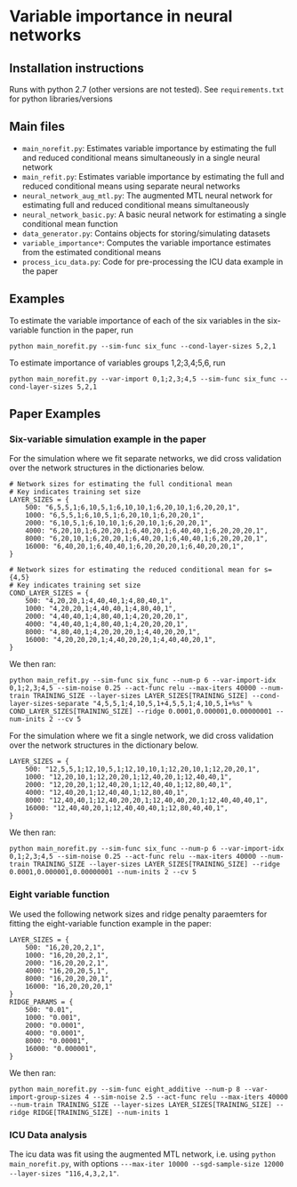 # Variable importance in neural networks

## Installation instructions
Runs with python 2.7 (other versions are not tested).
See `requirements.txt` for python libraries/versions

## Main files
* `main_norefit.py`: Estimates variable importance by estimating the full and reduced conditional means simultaneously in a single neural network
* `main_refit.py`: Estimates variable importance by estimating the full and reduced conditional means using separate neural networks
* `neural_network_aug_mtl.py`: The augmented MTL neural network for estimating full and reduced conditional means simultaneously
* `neural_network_basic.py`: A basic neural network for estimating a single conditional mean function
* `data_generator.py`: Contains objects for storing/simulating datasets
* `variable_importance*`: Computes the variable importance estimates from the estimated conditional means
* `process_icu_data.py`: Code for pre-processing the ICU data example in the paper

## Examples
To estimate the variable importance of each of the six variables in the six-variable function in the paper, run
```
python main_norefit.py --sim-func six_func --cond-layer-sizes 5,2,1
```
To estimate importance of variables groups 1,2;3,4;5,6, run
```
python main_norefit.py --var-import 0,1;2,3;4,5 --sim-func six_func --cond-layer-sizes 5,2,1
```

## Paper Examples
### Six-variable simulation example in the paper
For the simulation where we fit separate networks, we did cross validation over the network structures in the dictionaries below.
```
# Network sizes for estimating the full conditional mean
# Key indicates training set size
LAYER_SIZES = {
    500: "6,5,5,1;6,10,5,1;6,10,10,1;6,20,10,1;6,20,20,1",
    1000: "6,5,5,1;6,10,5,1;6,20,10,1;6,20,20,1",
    2000: "6,10,5,1;6,10,10,1;6,20,10,1;6,20,20,1",
    4000: "6,20,10,1;6,20,20,1;6,40,20,1;6,40,40,1;6,20,20,20,1",
    8000: "6,20,10,1;6,20,20,1;6,40,20,1;6,40,40,1;6,20,20,20,1",
    16000: "6,40,20,1;6,40,40,1;6,20,20,20,1;6,40,20,20,1",
}

# Network sizes for estimating the reduced conditional mean for s={4,5}
# Key indicates training set size
COND_LAYER_SIZES = {
    500: "4,20,20,1;4,40,40,1;4,80,40,1",
    1000: "4,20,20,1;4,40,40,1;4,80,40,1",
    2000: "4,40,40,1;4,80,40,1;4,20,20,20,1",
    4000: "4,40,40,1;4,80,40,1;4,20,20,20,1",
    8000: "4,80,40,1;4,20,20,20,1;4,40,20,20,1",
    16000: "4,20,20,20,1;4,40,20,20,1;4,40,40,20,1",
}
```
We then ran:
```
python main_refit.py --sim-func six_func --num-p 6 --var-import-idx 0,1;2,3;4,5 --sim-noise 0.25 --act-func relu --max-iters 40000 --num-train TRAINING_SIZE --layer-sizes LAYER_SIZES[TRAINING_SIZE] --cond-layer-sizes-separate "4,5,5,1;4,10,5,1+4,5,5,1;4,10,5,1+%s" % COND_LAYER_SIZES[TRAINING_SIZE] --ridge 0.0001,0.000001,0.00000001 --num-inits 2 --cv 5
```

For the simulation where we fit a single network, we did cross validation over the network structures in the dictionary below.
```
LAYER_SIZES = {
    500: "12,5,5,1;12,10,5,1;12,10,10,1;12,20,10,1;12,20,20,1",
    1000: "12,20,10,1;12,20,20,1;12,40,20,1;12,40,40,1",
    2000: "12,20,20,1;12,40,20,1;12,40,40,1;12,80,40,1",
    4000: "12,40,20,1;12,40,40,1;12,80,40,1",
    8000: "12,40,40,1;12,40,20,20,1;12,40,40,20,1;12,40,40,40,1",
    16000: "12,40,40,20,1;12,40,40,40,1;12,80,40,40,1",
}
```
We then ran:
```
python main_norefit.py --sim-func six_func --num-p 6 --var-import-idx 0,1;2,3;4,5 --sim-noise 0.25 --act-func relu --max-iters 40000 --num-train TRAINING_SIZE --layer-sizes LAYER_SIZES[TRAINING_SIZE] --ridge 0.0001,0.000001,0.00000001 --num-inits 2 --cv 5
```

### Eight variable function
We used the following network sizes and ridge penalty paraemters for fitting the eight-variable function example in the paper:
```
LAYER_SIZES = {
    500: "16,20,20,2,1",
    1000: "16,20,20,2,1",
    2000: "16,20,20,2,1",
    4000: "16,20,20,5,1",
    8000: "16,20,20,20,1",
    16000: "16,20,20,20,1"
}
RIDGE_PARAMS = {
    500: "0.01",
    1000: "0.001",
    2000: "0.0001",
    4000: "0.0001",
    8000: "0.00001",
    16000: "0.000001",
}
```
We then ran:
```
python main_norefit.py --sim-func eight_additive --num-p 8 --var-import-group-sizes 4 --sim-noise 2.5 --act-func relu --max-iters 40000 --num-train TRAINING_SIZE --layer-sizes LAYER_SIZES[TRAINING_SIZE] --ridge RIDGE[TRAINING_SIZE] --num-inits 1
```

### ICU Data analysis
The icu data was fit using the augmented MTL network, i.e. using `python main_norefit.py`, with options `---max-iter 10000 --sgd-sample-size 12000 --layer-sizes "116,4,3,2,1"`.
